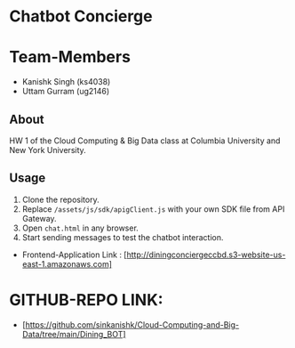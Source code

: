 # Chatbot Concierge #

# Team-Members #
- Kanishk Singh (ks4038)
- Uttam Gurram (ug2146)

## About ##

HW 1 of the Cloud Computing & Big Data
class at Columbia University and New York University.

## Usage ##

1. Clone the repository.
2. Replace `/assets/js/sdk/apigClient.js` with your own SDK file from API
   Gateway.
3. Open `chat.html` in any browser.
4. Start sending messages to test the chatbot interaction.

- Frontend-Application Link : [http://diningconciergeccbd.s3-website-us-east-1.amazonaws.com]



# GITHUB-REPO LINK:
- [https://github.com/sinkanishk/Cloud-Computing-and-Big-Data/tree/main/Dining_BOT]
  
